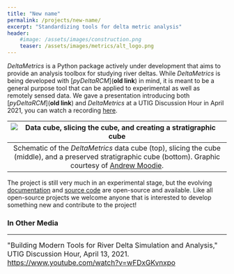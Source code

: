 ```yaml
---
title: "New name"
permalink: /projects/new-name/
excerpt: "Standardizing tools for delta metric analysis"
header:
    #image: /assets/images/construction.png
    teaser: /assets/images/metrics/alt_logo.png
---
```


*DeltaMetrics* is a Python package actively under development that aims to
provide an analysis toolbox for studying river deltas.
While *DeltaMetrics* is being developed with
[*pyDeltaRCM*](**old link**) in mind, it is
meant to be a general purpose tool that can be applied to experimental as well
as remotely sensed data. We gave a presentation introducing both [*pyDeltaRCM*](**old link**) and *DeltaMetrics* at a UTIG Discussion Hour in April 2021, you can watch a recording [here](https://www.youtube.com/watch?v=wFDxGKvnxpo).

| ![Data cube, slicing the cube, and creating a stratigraphic cube](/assets/images/metrics/cube.png) |
|:--:|
| Schematic of the *DeltaMetrics* data cube (top), slicing the cube (middle), and a preserved stratigraphic cube (bottom). Graphic courtesy of [Andrew Moodie](https://andrewjmoodie.com/). |

The project is still very much in an experimental stage, but the evolving
[documentation](https://deltarcm.org/DeltaMetrics/) and
[source code](https://github.com/DeltaRCM/DeltaMetrics) are open-source and
available. Like all open-source projects we welcome anyone that is interested
to develop something new and contribute to the project!

### In Other Media
---

<font size="3">
"Building Modern Tools for River Delta Simulation and Analysis," UTIG Discussion Hour, April 13, 2021. <a href="https://www.youtube.com/watch?v=wFDxGKvnxpo">https://www.youtube.com/watch?v=wFDxGKvnxpo</a>
</font>
